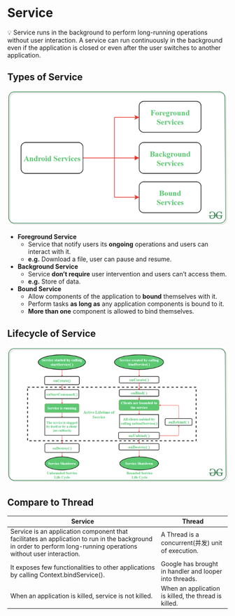 # Service

<aside>
💡 Service runs in the background to perform long-running operations without user interaction. A service can run continuously in the background even if the application is closed or even after the user switches to another application.

</aside>

## Types of Service

![Untitled](Type.png)

- **Foreground Service**
    - Service that notify users its **ongoing** operations and users can interact with it.
    - **e.g.** Download a file, user can pause and resume.
- **Background Service**
    - Service **don’t require** user intervention and users can’t access them.
    - **e.g.** Store of data.
- **Bound Service**
    - Allow components of the application to **bound** themselves with it.
    - Perform tasks **as long as** any application components is bound to it.
    - **More than one** component is allowed to bind themselves.

## Lifecycle of Service

![Untitled](LifeCycle.png)

## Compare to Thread

| Service | Thread |
| --- | --- |
| Service is an application component that facilitates an application to run in the background in order to perform long-running operations without user interaction.  | A Thread is a concurrent(并发) unit of execution. |
| It exposes few functionalities to other applications by calling Context.bindService(). | Google has brought in handler and looper into threads. |
| When an application is killed, service is not killed. | When an application is killed, the thread is killed. |
